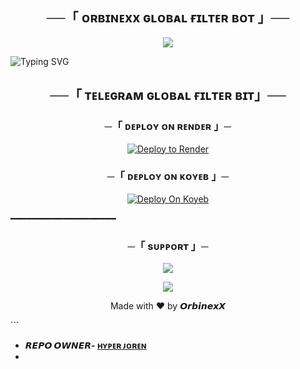 

<h2 align="center">
    ──「 ᴏʀʙɪɴᴇxx ɢʟᴏʙᴀʟ ғɪʟᴛᴇʀ ʙᴏᴛ 」──
</h2>

<p align="center">
  <img src="https://files.catbox.moe/v192j5.jpg">
</p>


![Typing SVG](https://readme-typing-svg.herokuapp.com/?lines=♻+GLOBAL+FILTERBOT!!;+♻+CREATED+BY+ORBINEXX+DEVELOPER!!;+♻+A+ADVANCE+BOT+WITH+COOL+FEATURE!!)
</p>


<h2 align="center">
    ──「 ᴛᴇʟᴇɢʀᴀᴍ ɢʟᴏʙᴀʟ ғɪʟᴛᴇʀ ʙɪᴛ」──
<h3 align="center">
    ─「 ᴅᴇᴩʟᴏʏ ᴏɴ ʀᴇɴᴅᴇʀ 」─
</h3>
<p align="center"><a href="https://render.com/deploy?repo=https://github.com/SUSANTxBOTS/GLOBAL-FILTER-BOT">
<img src="https://render.com/images/deploy-to-render-button.svg" alt="Deploy to Render">
</a></p>

<h3 align="center">
    ─「 ᴅᴇᴩʟᴏʏ ᴏɴ ᴋᴏʏᴇʙ 」─
</h3>
<p align="center"><a href="https://app.koyeb.com/deploy?type=git&repository=github.com/SUSANTxBOTS/GLOBAL-FILTER-BOT">
  <img src="https://www.koyeb.com/static/images/deploy/button.svg" alt="Deploy On Koyeb">
</a></p>

━━━━━━━━━━━━━━━━━━━━

<h3 align="center">
    ─「 sᴜᴩᴩᴏʀᴛ 」─
</h3>

<p align="center">
<a href="https://t.me/OrbinexX_Society"><img src="https://img.shields.io/badge/-Support%20Group-blue.svg?style=for-the-badge&logo=Telegram"></a>
</p>

<p align="center">
<a href="https://t.me/OrbinexX_Network"><img src="https://img.shields.io/badge/-Support%20Channel-blue.svg?style=for-the-badge&logo=Telegram"></a>
</p>

<p align="center">
  Made with ❤️ by <strong>𝙊𝙧𝙗𝙞𝙣𝙚𝙭𝙓</strong>
</p>
```

- <b> 𝙍𝙀𝙋𝙊 𝙊𝙒𝙉𝙀𝙍- [ʜʏᴘᴇʀ ᴊᴏʀᴇɴ](HTTPS://T.ME/NOONEISMINEE)
- 

